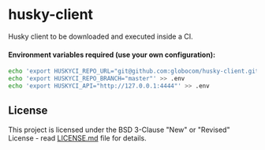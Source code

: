 # husky-client
Husky client to be downloaded and executed inside a CI.

#### Environment variables required (use your own configuration):

```sh
echo 'export HUSKYCI_REPO_URL="git@github.com:globocom/husky-client.git"' > .env
echo 'export HUSKYCI_REPO_BRANCH="master"' >> .env
echo 'export HUSKYCI_API="http://127.0.0.1:4444"' >> .env
```

## License

This project is licensed under the BSD 3-Clause "New" or "Revised" License - read [LICENSE.md](LICENSE.md) file for details.